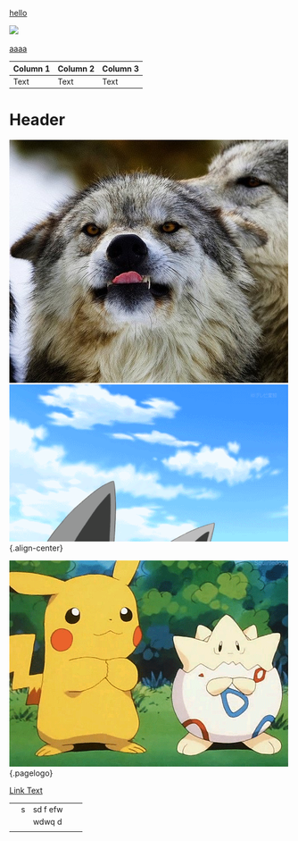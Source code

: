 <!-- TITLE: Home -->
<!-- SUBTITLE: A quick summary of Home -->




<a href="aaaa">hello</a>

<img src="http://placekitten.com/200/300">





[aaaa](http://)

| Column 1 | Column 2 | Column 3 |
| -------- | -------- | -------- |
| Text     | Text     | Text     |

# Header

![Aaaa](/uploads/aaaa.jpg "Aaaa")
![Giphy 3](/uploads/giphy-3.gif "Giphy 3"){.align-center}

![Source](/uploads/source.gif "Source"){.pagelogo}

[Link Text](/personal-noes)

|   |   |          |   |   |
|---|---|----------|---|---|
|   | s | sd f efw |   |   |
|   |   | wdwq d   |   |   |
|   |   |          |   |   |